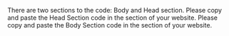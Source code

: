 There are two sections to the code: Body and Head section. 
  Please copy and paste the Head Section code in the <head> section of your website. 
  Please copy and paste the Body Section code in the <body> section of your website. 
